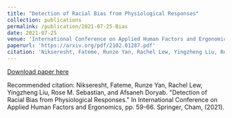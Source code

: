 ```yaml
---
title: "Detection of Racial Bias from Physiological Responses"
collection: publications
permalink: /publication/2021-07-25-Bias
date: 2021-07-25
venue: 'International Conference on Applied Human Factors and Ergonomics (AHFE)'
paperurl: 'https://arxiv.org/pdf/2102.01287.pdf'
citation: 'Nikseresht, Fateme, Runze Yan, Rachel Lew, Yingzheng Liu, Rose M. Sebastian, and Afsaneh Doryab. &quot;Detection of Racial Bias from Physiological Responses.&quot; In International Conference on Applied Human Factors and Ergonomics, pp. 59-66. Springer, Cham, (2021).'
---
```


<a href='https://arxiv.org/pdf/2102.01287.pdf'>Download paper here</a>

Recommended citation: Nikseresht, Fateme, Runze Yan, Rachel Lew, Yingzheng Liu, Rose M. Sebastian, and Afsaneh Doryab. "Detection of Racial Bias from Physiological Responses." In International Conference on Applied Human Factors and Ergonomics, pp. 59-66. Springer, Cham, (2021).
